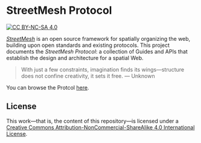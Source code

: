 # StreetMesh Protocol

[![CC BY-NC-SA 4.0][cc-by-nc-sa-shield]][cc-by-nc-sa]

[*StreetMesh*](https://github.com/StreetMesh) is an open source framework for spatially organizing the web, building upon open standards and existing protocols. This project documents the *StreetMesh Protocol*: a collection of Guides and APIs that establish the design and architecture for a spatial Web.

> With just a few constraints, imagination finds its wings—structure does not confine creativity, it sets it free. — Unknown

You can browse the Protcol [here](https://protocol.streetmesh.com).

## License

This work—that is, the content of this repository—is licensed under a
[Creative Commons Attribution-NonCommercial-ShareAlike 4.0 International License][cc-by-nc-sa].

[cc-by-nc-sa]: http://creativecommons.org/licenses/by-nc-sa/4.0/
[cc-by-nc-sa-image]: https://licensebuttons.net/l/by-nc-sa/4.0/88x31.png
[cc-by-nc-sa-shield]: https://img.shields.io/badge/License-CC%20BY--NC--SA%204.0-lightgrey.svg